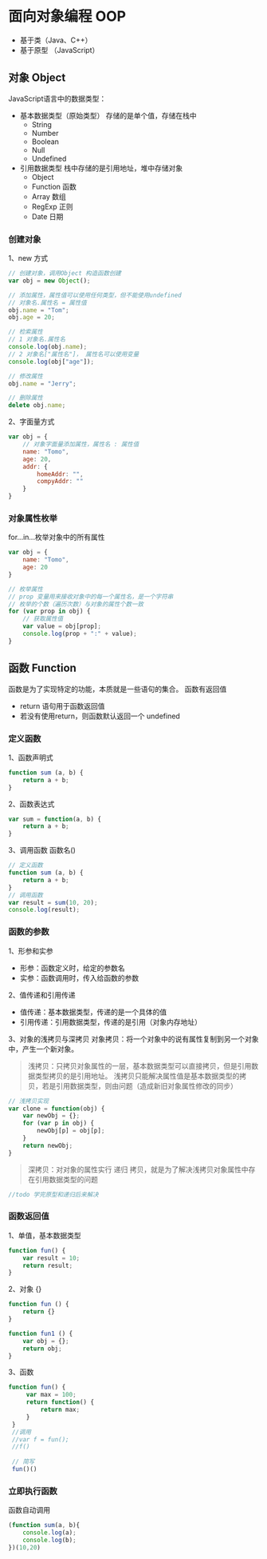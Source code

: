 # 面向对象编程 OOP

- 基于类（Java、C++）
- 基于原型 （JavaScript）

## 对象 Object
JavaScript语言中的数据类型：
- 基本数据类型（原始类型）
存储的是单个值，存储在栈中
    - String
    - Number
    - Boolean
    - Null
    - Undefined
- 引用数据类型
栈中存储的是引用地址，堆中存储对象
    - Object
    - Function 函数
    - Array 数组
    - RegExp 正则
    - Date 日期

### 创建对象
1、new 方式
```javascript
// 创建对象，调用Object 构造函数创建
var obj = new Object();

// 添加属性，属性值可以使用任何类型，但不能使用undefined
// 对象名.属性名 = 属性值
obj.name = "Tom";
obj.age = 20;

// 检索属性
// 1 对象名.属性名
console.log(obj.name);
// 2 对象名["属性名"]， 属性名可以使用变量
console.log(obj["age"]);

// 修改属性
obj.name = "Jerry";

// 删除属性
delete obj.name;
```

2、字面量方式
```javascript
var obj = {
    // 对象字面量添加属性，属性名 : 属性值
    name: "Tomo",
    age: 20,
    addr: {
        homeAddr: "",
        compyAddr: ""
    }
}
```

### 对象属性枚举
for...in...枚举对象中的所有属性
```javascript
var obj = {
    name: "Tomo",
    age: 20
}

// 枚举属性
// prop 变量用来接收对象中的每一个属性名，是一个字符串
// 枚举的个数（遍历次数）与对象的属性个数一致
for (var prop in obj) {
    // 获取属性值
    var value = obj[prop];
    console.log(prop + ":" + value);
}
```

## 函数 Function
函数是为了实现特定的功能，本质就是一些语句的集合。
函数有返回值
- return 语句用于函数返回值
- 若没有使用return，则函数默认返回一个 undefined

### 定义函数
1、函数声明式
```javascript
function sum (a, b) {
    return a + b;
}
```
2、函数表达式
```javascript
var sum = function(a, b) {
    return a + b;
}
```

3、调用函数
函数名()
```javascript
// 定义函数
function sum (a, b) {
    return a + b;
}
// 调用函数
var result = sum(10, 20);
console.log(result);
```

### 函数的参数
1、形参和实参
- 形参：函数定义时，给定的参数名
- 实参：函数调用时，传入给函数的参数

2、值传递和引用传递
- 值传递：基本数据类型，传递的是一个具体的值
- 引用传递：引用数据类型，传递的是引用（对象内存地址）

3、对象的浅拷贝与深拷贝
对象拷贝：将一个对象中的说有属性复制到另一个对象中，产生一个新对象。

> 浅拷贝：只拷贝对象属性的一层，基本数据类型可以直接拷贝，但是引用数据类型拷贝的是引用地址。
> 浅拷贝只能解决属性值是基本数据类型的拷贝，若是引用数据类型，则由问题（造成新旧对象属性修改的同步）

```javascript
// 浅拷贝实现
var clone = function(obj) {
    var newObj = {};
    for (var p in obj) {
        newObj[p] = obj[p];
    }
    return newObj;
}
```
> 深拷贝：对对象的属性实行 递归 拷贝，就是为了解决浅拷贝对象属性中存在引用数据类型的问题

```javascript
//todo 学完原型和递归后来解决
```

### 函数返回值
1、单值，基本数据类型
```javascript
function fun() {
    var result = 10;
    return result;
}
```
2、对象 {}
```javascript
function fun () {
    return {}
}

function fun1 () {
    var obj = {};
    return obj;
}
```
3、函数
```javascript
function fun() {
     var max = 100;
     return function() {
         return max;
     }
 }
 //调用
 //var f = fun();
 //f()
 
 // 简写
 fun()()
```

### 立即执行函数
函数自动调用
```javascript
(function sum(a, b){
    console.log(a);
    console.log(b);
})(10,20)
```


